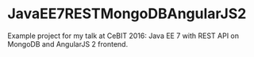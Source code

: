 # JavaEE7RESTMongoDBAngularJS2

Example project for my talk at CeBIT 2016: Java EE 7 with REST API on MongoDB and AngularJS 2 frontend.
